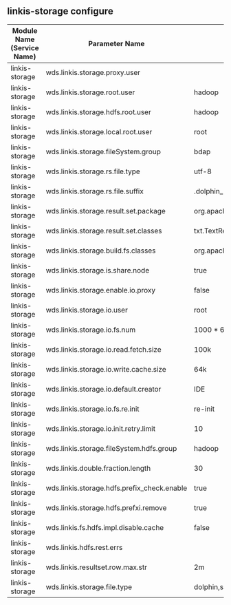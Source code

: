 ## linkis-storage configure


| Module Name (Service Name) | Parameter Name | Default Value | Description |Used|
| -------- | -------- | ----- |----- |  -----   |
|linkis-storage|wds.linkis.storage.proxy.user| | storage.proxy.user |true|
|linkis-storage|wds.linkis.storage.root.user| hadoop |storage.root.user|true|
|linkis-storage|wds.linkis.storage.hdfs.root.user| hadoop |hdfs.root.user|true|
|linkis-storage|wds.linkis.storage.local.root.user| root | storage.local.root.user  |true|
|linkis-storage|wds.linkis.storage.fileSystem.group|bdap |fileSystem.group|true|
|linkis-storage|wds.linkis.storage.rs.file.type | utf-8 |file.type |true|
|linkis-storage|wds.linkis.storage.rs.file.suffix| .dolphin_ | file.suffix  |true|
|linkis-storage|wds.linkis.storage.result.set.package|org.apache.linkis.storage.resultset |package|true|
|linkis-storage|wds.linkis.storage.result.set.classes| txt.TextResultSet,table.TableResultSet,io.IOResultSet,html.HtmlResultSet,picture.PictureResultSet  | classes |true|
|linkis-storage|wds.linkis.storage.build.fs.classes| org.apache.linkis.storage.factory.impl.BuildHDFSFileSystem,org.apache.linkis.storage.factory.impl.BuildLocalFileSystem |classes|true|
|linkis-storage|wds.linkis.storage.is.share.node|true |share.node|true|
|linkis-storage|wds.linkis.storage.enable.io.proxy|false| proxy |true|
|linkis-storage|wds.linkis.storage.io.user|root |io.user |true|
|linkis-storage|wds.linkis.storage.io.fs.num| 1000 * 60 * 10   |fs.num  |true|
|linkis-storage|wds.linkis.storage.io.read.fetch.size|  100k |fetch.size |true|
|linkis-storage|wds.linkis.storage.io.write.cache.size |64k | cache.size  |true|
|linkis-storage|wds.linkis.storage.io.default.creator|  IDE| default.creator |true|
|linkis-storage|wds.linkis.storage.io.fs.re.init|re-init |re.init|false|
|linkis-storage|wds.linkis.storage.io.init.retry.limit| 10  | limit |true|
|linkis-storage|wds.linkis.storage.fileSystem.hdfs.group| hadoop |hdfs.group|false|
|linkis-storage|wds.linkis.double.fraction.length| 30|fraction.length|true|
|linkis-storage|wds.linkis.storage.hdfs.prefix_check.enable| true | check.enable|true|
|linkis-storage|wds.linkis.storage.hdfs.prefxi.remove| true |prefxi.remove|true|
|linkis-storage|wds.linkis.fs.hdfs.impl.disable.cache|  false |disable.cache |true|
|linkis-storage|wds.linkis.hdfs.rest.errs|  |rest.errs|true|
|linkis-storage|wds.linkis.resultset.row.max.str | 2m  | max.str |true|
|linkis-storage|wds.linkis.storage.file.type | dolphin,sql,scala,py,hql,python,out,log,text,sh,jdbc,ngql,psql,fql,tsql,txt | file.type |true|
